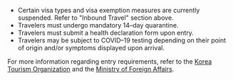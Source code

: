 - Certain visa types and visa exemption measures are currently suspended. Refer to "Inbound Travel" section above.
- Travelers must undergo mandatory 14–day quarantine.
- Travelers must submit a health declaration form upon entry.
- Travelers may be subject to COVID–19 testing depending on their point of origin and/or symptoms displayed upon arrival.

For more information regarding entry requirements, refer to the [Korea Tourism Organization](http://english.visitkorea.or.kr/enu/AKR/FU_EN_15.jsp?cid=2645060) and the [Ministry of Foreign Affairs](http://www.mofa.go.kr/eng/brd/m_22742/list.do).

